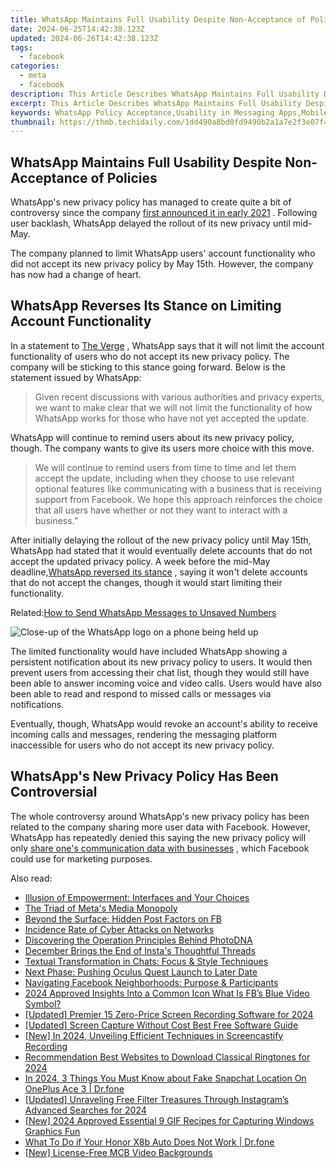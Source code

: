 ```yaml
---
title: WhatsApp Maintains Full Usability Despite Non-Acceptance of Policies
date: 2024-06-25T14:42:38.123Z
updated: 2024-06-26T14:42:38.123Z
tags:
  - facebook
categories:
  - meta
  - facebook
description: This Article Describes WhatsApp Maintains Full Usability Despite Non-Acceptance of Policies
excerpt: This Article Describes WhatsApp Maintains Full Usability Despite Non-Acceptance of Policies
keywords: WhatsApp Policy Acceptance,Usability in Messaging Apps,Mobile Communication Policies,Maintaining App Functionality,Non-Policy Compliance Impact,User Experience with Privacy Rules,Staying Useful Against Regulations
thumbnail: https://thmb.techidaily.com/1dd490a8bd0fd9490b2a1a7e2f3e07f4fe288167493a224a8c1401933c662484.jpeg
---
```


## WhatsApp Maintains Full Usability Despite Non-Acceptance of Policies

 WhatsApp's new privacy policy has managed to create quite a bit of controversy since the company [first announced it in early 2021](https://www.makeuseof.com/whatsapp-forces-share-data-with-facebook/) . Following user backlash, WhatsApp delayed the rollout of its new privacy until mid-May.

 The company planned to limit WhatsApp users' account functionality who did not accept its new privacy policy by May 15th. However, the company has now had a change of heart.

## WhatsApp Reverses Its Stance on Limiting Account Functionality

 In a statement to [The Verge](https://www.theverge.com/2021/5/28/22458805/whatsapp-privacy-policy-no-plans-limit-functionality) , WhatsApp says that it will not limit the account functionality of users who do not accept its new privacy policy. The company will be sticking to this stance going forward. Below is the statement issued by WhatsApp:

> Given recent discussions with various authorities and privacy experts, we want to make clear that we will not limit the functionality of how WhatsApp works for those who have not yet accepted the update.

 WhatsApp will continue to remind users about its new privacy policy, though. The company wants to give its users more choice with this move.

> We will continue to remind users from time to time and let them accept the update, including when they choose to use relevant optional features like communicating with a business that is receiving support from Facebook. We hope this approach reinforces the choice that all users have whether or not they want to interact with a business.”

 After initially delaying the rollout of the new privacy policy until May 15th, WhatsApp had stated that it would eventually delete accounts that do not accept the updated privacy policy. A week before the mid-May deadline,[WhatsApp reversed its stance](https://www.makeuseof.com/whatsapp-drops-may-15-deadline-accepting-new-privacy-policy/) , saying it won't delete accounts that do not accept the changes, though it would start limiting their functionality.

 Related:[How to Send WhatsApp Messages to Unsaved Numbers](https://www.makeuseof.com/send-whatsapp-messages-to-unsaved-numbers/)

![Close-up of the WhatsApp logo on a phone being held up](https://static1.makeuseofimages.com/wordpress/wp-content/uploads/2021/05/India-Not-Backing-Down-WhatsApp-Featured.jpg)

 The limited functionality would have included WhatsApp showing a persistent notification about its new privacy policy to users. It would then prevent users from accessing their chat list, though they would still have been able to answer incoming voice and video calls. Users would have also been able to read and respond to missed calls or messages via notifications.

 Eventually, though, WhatsApp would revoke an account's ability to receive incoming calls and messages, rendering the messaging platform inaccessible for users who do not accept its new privacy policy.

## WhatsApp's New Privacy Policy Has Been Controversial

 The whole controversy around WhatsApp's new privacy policy has been related to the company sharing more user data with Facebook. However, WhatsApp has repeatedly denied this saying the new privacy policy will only [share one's communication data with businesses](https://www.makeuseof.com/whatsapp-delays-privacy-policy-facebook-data-sharing-controversy/) , which Facebook could use for marketing purposes.


<ins class="adsbygoogle"
     style="display:block"
     data-ad-format="autorelaxed"
     data-ad-client="ca-pub-7571918770474297"
     data-ad-slot="1223367746"></ins>



<ins class="adsbygoogle"
     style="display:block"
     data-ad-client="ca-pub-7571918770474297"
     data-ad-slot="8358498916"
     data-ad-format="auto"
     data-full-width-responsive="true"></ins>

<span class="atpl-alsoreadstyle">Also read:</span>
<div><ul>
<li><a href="https://facebook.techidaily.com/illusion-of-empowerment-interfaces-and-your-choices/"><u>Illusion of Empowerment: Interfaces and Your Choices</u></a></li>
<li><a href="https://facebook.techidaily.com/the-triad-of-metas-media-monopoly/"><u>The Triad of Meta's Media Monopoly</u></a></li>
<li><a href="https://facebook.techidaily.com/beyond-the-surface-hidden-post-factors-on-fb/"><u>Beyond the Surface: Hidden Post Factors on FB</u></a></li>
<li><a href="https://facebook.techidaily.com/incidence-rate-of-cyber-attacks-on-networks/"><u>Incidence Rate of Cyber Attacks on Networks</u></a></li>
<li><a href="https://facebook.techidaily.com/discovering-the-operation-principles-behind-photodna/"><u>Discovering the Operation Principles Behind PhotoDNA</u></a></li>
<li><a href="https://facebook.techidaily.com/december-brings-the-end-of-instas-thoughtful-threads/"><u>December Brings the End of Insta's Thoughtful Threads</u></a></li>
<li><a href="https://facebook.techidaily.com/textual-transformation-in-chats-focus-and-style-techniques/"><u>Textual Transformation in Chats: Focus & Style Techniques</u></a></li>
<li><a href="https://facebook.techidaily.com/next-phase-pushing-oculus-quest-launch-to-later-date/"><u>Next Phase: Pushing Oculus Quest Launch to Later Date</u></a></li>
<li><a href="https://facebook.techidaily.com/navigating-facebook-neighborhoods-purpose-and-participants/"><u>Navigating Facebook Neighborhoods: Purpose & Participants</u></a></li>
<li><a href="https://facebook-video-recording.techidaily.com/2024-approved-insights-into-a-common-icon-what-is-fbs-blue-video-symbol/"><u>2024 Approved  Insights Into a Common Icon  What Is FB’s Blue Video Symbol?</u></a></li>
<li><a href="https://digital-screen-recording.techidaily.com/updated-premier-15-zero-price-screen-recording-software-for-2024/"><u>[Updated] Premier 15 Zero-Price Screen Recording Software for 2024</u></a></li>
<li><a href="https://remote-screen-capture.techidaily.com/updated-screen-capture-without-cost-best-free-software-guide/"><u>[Updated] Screen Capture Without Cost  Best Free Software Guide</u></a></li>
<li><a href="https://screen-video-capture.techidaily.com/new-in-2024-unveiling-efficient-techniques-in-screencastify-recording/"><u>[New] In 2024, Unveiling Efficient Techniques in Screencastify Recording</u></a></li>
<li><a href="https://extra-resources.techidaily.com/recommendation-best-websites-to-download-classical-ringtones-for-2024/"><u>Recommendation  Best Websites to Download Classical Ringtones for 2024</u></a></li>
<li><a href="https://location-social.techidaily.com/in-2024-3-things-you-must-know-about-fake-snapchat-location-on-oneplus-ace-3-drfone-by-drfone-virtual-android/"><u>In 2024, 3 Things You Must Know about Fake Snapchat Location On OnePlus Ace 3 | Dr.fone</u></a></li>
<li><a href="https://instagram-video-files.techidaily.com/updated-unraveling-free-filter-treasures-through-instagrams-advanced-searches-for-2024/"><u>[Updated] Unraveling Free Filter Treasures Through Instagram’s Advanced Searches for 2024</u></a></li>
<li><a href="https://screen-sharing-recording.techidaily.com/new-2024-approved-essential-9-gif-recipes-for-capturing-windows-graphics-fun/"><u>[New] 2024 Approved  Essential 9 GIF Recipes for Capturing Windows Graphics Fun</u></a></li>
<li><a href="https://howto.techidaily.com/what-to-do-if-your-honor-x8b-auto-does-not-work-drfone-by-drfone-fix-android-problems-fix-android-problems/"><u>What To Do if Your Honor X8b Auto Does Not Work | Dr.fone</u></a></li>
<li><a href="https://facebook-record-videos.techidaily.com/new-license-free-mcb-video-backgrounds/"><u>[New] License-Free MCB Video Backgrounds</u></a></li>
</ul></div>
